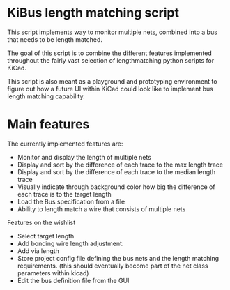 # KiBus length matching script

This script implements way to monitor multiple nets, combined into a bus that
needs to be length matched.

The goal of this script is to combine the different features implemented
throughout the fairly vast selection of lengthmatching python scripts for
KiCad.

This script is also meant as a playground and prototyping environment to figure
out how a future UI within KiCad could look like to implement bus length
matching capability.

# Main features

The currently implemented features are:

* Monitor and display the length of multiple nets
* Display and sort by the difference of each trace to the max length trace
* Display and sort by the difference of each trace to the median length trace
* Visually indicate through background color how big the difference of each
  trace is to the target length
* Load the Bus specification from a file
* Ability to length match a wire that consists of multiple nets

Features on the wishlist
* Select target length
* Add bonding wire length adjustment.
* Add via length
* Store  project config file defining the bus nets and the length
  matching requirements. (this should eventually become part of the net class
  parameters within kicad) 
* Edit the bus definition file from the GUI
